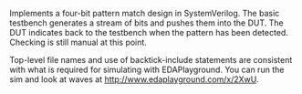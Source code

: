 Implements a four-bit pattern match design in SystemVerilog.  The basic testbench generates a stream of bits and pushes them into the DUT.  The DUT indicates back to the testbench when the pattern has been detected.  Checking is still manual at this point.

Top-level file names and use of backtick-include statements are consistent with what is required for simulating with EDAPlayground.  You can run the sim and look at waves at http://www.edaplayground.com/x/2XwU.
